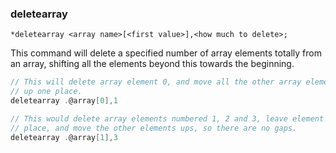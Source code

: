 ### deletearray
```
*deletearray <array name>[<first value>],<how much to delete>;
```

This command will delete a specified number of array elements totally from an
array, shifting all the elements beyond this towards the beginning.

```c
// This will delete array element 0, and move all the other array elements
// up one place.
deletearray .@array[0],1

// This would delete array elements numbered 1, 2 and 3, leave element 0 in its
// place, and move the other elements ups, so there are no gaps.
deletearray .@array[1],3
```